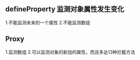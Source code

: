 ## defineProperty   监测对象属性发生变化
  1.不能监测未来的一个属性
  2.不能监测数组


## Proxy
  1.监测数组
  2.可以监测对象的新加的属性，而且多达13种拦截方法


